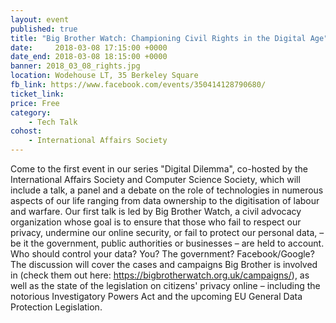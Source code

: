 ```yaml
---
layout: event
published: true
title: "Big Brother Watch: Championing Civil Rights in the Digital Age"
date:     2018-03-08 17:15:00 +0000
date_end: 2018-03-08 18:15:00 +0000 
banner: 2018_03_08_rights.jpg
location: Wodehouse LT, 35 Berkeley Square
fb_link: https://www.facebook.com/events/350414128790680/
ticket_link: 
price: Free
category:
    - Tech Talk
cohost: 
    - International Affairs Society
---
```


Come to the first event in our series "Digital Dilemma", co-hosted by the International Affairs Society and Computer Science Society, which will include a talk, a panel and a debate on the role of technologies in numerous aspects of our life ranging from data ownership to the digitisation of labour and warfare.
Our first talk is led by Big Brother Watch, a civil advocacy organization whose goal is to ensure that those who fail to respect our privacy, undermine our online security, or fail to protect our personal data, – be it the government, public authorities or businesses – are held to account.
Who should control your data? You? The government? Facebook/Google?
The discussion will cover the cases and campaigns Big Brother is involved in (check them out here: https://bigbrotherwatch.org.uk/campaigns/), as well as the state of the legislation on citizens' privacy online – including the notorious Investigatory Powers Act and the upcoming EU General Data Protection Legislation.
